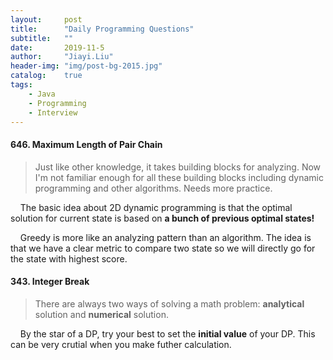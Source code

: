 ```yaml
---
layout:     post
title:      "Daily Programming Questions"
subtitle:   ""
date:       2019-11-5
author:     "Jiayi.Liu"
header-img: "img/post-bg-2015.jpg"
catalog: 	true
tags:
    - Java
    - Programming
    - Interview
---
```


#### 646. Maximum Length of Pair Chain

> Just like other knowledge, it takes building blocks for analyzing. Now I'm not familiar enough for all these building blocks including dynamic programming and other algorithms. Needs more practice.

&nbsp;&nbsp;&nbsp;&nbsp;The basic idea about 2D dynamic programming is that the optimal solution for current state is based on **a bunch of previous optimal states!**

&nbsp;&nbsp;&nbsp;&nbsp;Greedy is more like an analyzing pattern than an algorithm. The idea is that we have a clear metric to compare two state so we will directly go for the state with highest score.

#### 343. Integer Break

> There are always two ways of solving a math problem: **analytical** solution and **numerical** solution.

&nbsp;&nbsp;&nbsp;&nbsp;By the star of a DP, try your best to set the **initial value** of your DP. This can be very crutial when you make futher calculation.